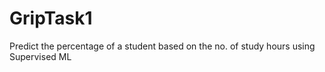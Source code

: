 # GripTask1
Predict the percentage of a student based on the no. of study hours using Supervised ML 
